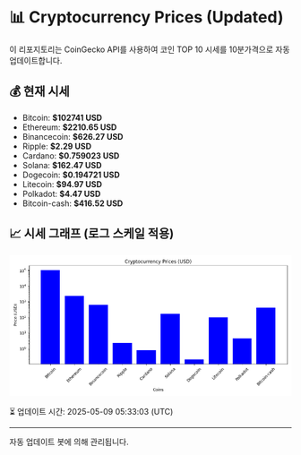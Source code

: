 
# 📊 Cryptocurrency Prices (Updated)

이 리포지토리는 CoinGecko API를 사용하여 코인 TOP 10 시세를 10분가격으로 자동 업데이트합니다.

## 💰 현재 시세
- Bitcoin: **$102741 USD**
- Ethereum: **$2210.65 USD**
- Binancecoin: **$626.27 USD**
- Ripple: **$2.29 USD**
- Cardano: **$0.759023 USD**
- Solana: **$162.47 USD**
- Dogecoin: **$0.194721 USD**
- Litecoin: **$94.97 USD**
- Polkadot: **$4.47 USD**
- Bitcoin-cash: **$416.52 USD**

## 📈 시세 그래프 (로그 스케일 적용)
![Crypto Prices](crypto_prices.png)

⏳ 업데이트 시간: 2025-05-09 05:33:03 (UTC)

---
자동 업데이트 봇에 의해 관리됩니다.
